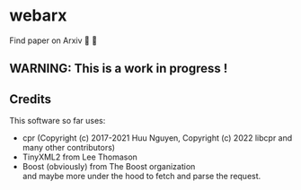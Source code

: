 # webarx
Find paper on Arxiv :postbox: :bookmark_tabs:

## WARNING: This is a work in progress !

## Credits
This software so far uses:
- cpr (Copyright (c) 2017-2021 Huu Nguyen, Copyright (c) 2022 libcpr and many other contributors)
- TinyXML2 from Lee Thomason
- Boost (obviously) from The Boost organization   
and maybe more under the hood to fetch and parse the request.
